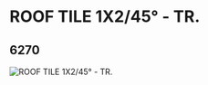 # ROOF TILE 1X2/45° - TR.
## 6270
![ROOF TILE 1X2/45° - TR.](https://lc-www-live-s.legocdn.com/media/bricks/5/2/627041.jpg)